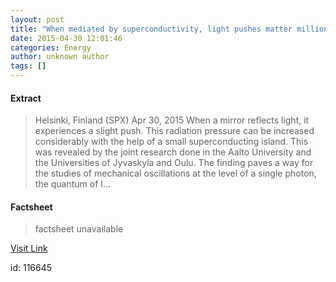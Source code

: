 ```yaml
---
layout: post
title: "When mediated by superconductivity, light pushes matter million times more"
date: 2015-04-30 12:01:46
categories: Energy
author: unknown author
tags: []
---
```



#### Extract
>Helsinki, Finland (SPX) Apr 30, 2015 When a mirror reflects light, it experiences a slight push. This radiation pressure can be increased considerably with the help of a small superconducting island. This was revealed by the joint research done in the Aalto University and the Universities of Jyvaskyla and Oulu. The finding paves a way for the studies of mechanical oscillations at the level of a single photon, the quantum of l...

#### Factsheet
>factsheet unavailable

[Visit Link](http://www.solardaily.com/reports/When_mediated_by_superconductivity_light_pushes_matter_million_times_more_999.html)

id:  116645
